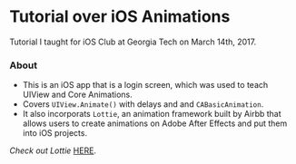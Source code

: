 # Tutorial over iOS Animations

Tutorial I taught for iOS Club at Georgia Tech on March 14th, 2017.

### About
- This is an iOS app that is a login screen, which was used to teach UIView and Core Animations.
- Covers `UIView.Animate()` with delays and  and `CABasicAnimation`. 
- It also incorporats `Lottie`, an animation framework built by Airbb that allows users to create animations on Adobe After Effects and put them into iOS projects.

*Check out Lottie* [HERE](https://github.com/airbnb/lottie-ios).
